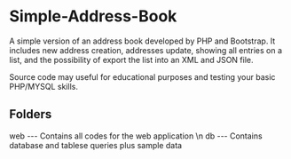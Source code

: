 # Simple-Address-Book

A simple version of an address book developed by PHP and Bootstrap. It includes new address creation, addresses update, showing all entries on a list, and the possibility of export the list into an XML and JSON file.

Source code may useful for educational purposes and testing your basic PHP/MYSQL skills.

## Folders

web --- Contains all codes for the web application \n
db  --- Contains database and tablese queries plus sample data
